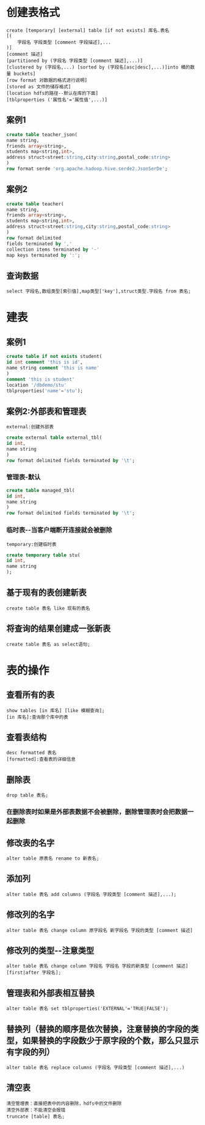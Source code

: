 # 创建表格式
    create [temporary] [external] table [if not exists] 库名.表名
    [(
        字段名 字段类型 [comment 字段描述],...
    )]
    [comment 描述]
    [partitioned by (字段名 字段类型 [comment 描述],...)]
    [clustered by (字段名,...) [sorted by (字段名[asc|desc],...)]into 桶的数量 buckets]
    [row format 对数据的格式进行说明]
    [stored as 文件的储存格式]
    [location hdfs的路径--默认在库的下面]
    [tblproperties ('属性名'='属性值',...)]
## 案例1
```sql 
create table teacher_json(
name string,
friends array<string>,
students map<string,int>,
address struct<street:string,city:string,postal_code:string>
)
row format serde 'org.apache.hadoop.hive.serde2.JsonSerDe';
```
## 案例2
```sql
create table teacher(
name string,
friends array<string>,
students map<string,int>,
address struct<street:string,city:string,postal_code:string>
)
row format delimited
fields terminated by ','
collection items terminated by '-'
map keys terminated by ':';
```
## 查询数据
    select 字段名,数组类型[索引值],map类型['key'],struct类型.字段名 from 表名;
# 建表
## 案例1
```sql
create table if not exists student(
id int comment 'this is id',
name string comment 'this is name'
)
comment 'this is student'
location '/dbdemo/stu'
tblproperties('name'='stu');
```
## 案例2:外部表和管理表
    external:创建外部表
```sql
create external table external_tbl(
id int,
name string
)
row format delimited fields terminated by '\t';
```
### 管理表-默认
```sql
create table managed_tbl(
id int,
name string
)
row format delimited fields terminated by '\t';
```
### 临时表--当客户端断开连接就会被删除
    temporary:创建临时表
```sql
create temporary table stu(
id int,
name string
);
```
## 基于现有的表创建新表
    create table 表名 like 现有的表名
## 将查询的结果创建成一张新表
    create table 表名 as select语句;


# 表的操作
## 查看所有的表
    show tables [in 库名] [like 模糊查询];
    [in 库名]:查询那个库中的表

## 查看表结构
    desc formatted 表名
    [formatted]:查看表的详细信息
## 删除表
    drop table 表名;

### 在删除表时如果是外部表数据不会被删除，删除管理表时会把数据一起删除
## 修改表的名字
    alter table 原表名 rename to 新表名;
## 添加列
    alter table 表名 add columns (字段名 字段类型 [comment 描述],...);
## 修改列的名字
    alter table 表名 change column 原字段名 新字段名 字段的类型 [comment 描述]
## 修改列的类型--注意类型
    alter table 表名 change column 字段名 字段名 字段的新类型 [comment 描述] [first|after 字段名];
## 管理表和外部表相互替换
    alter table 表名 set tblproperties('EXTERNAL'='TRUE|FALSE');
## 替换列（替换的顺序是依次替换，注意替换的字段的类型，如果替换的字段数少于原字段的个数，那么只显示有字段的列）
    alter table 表名 replace columns (字段名 字段类型 [comment 描述],...)

## 清空表
    清空管理表：直接把表中的内容删除，hdfs中的文件删除
    清空外部表：不能清空会报错
    truncate [table] 表名;



